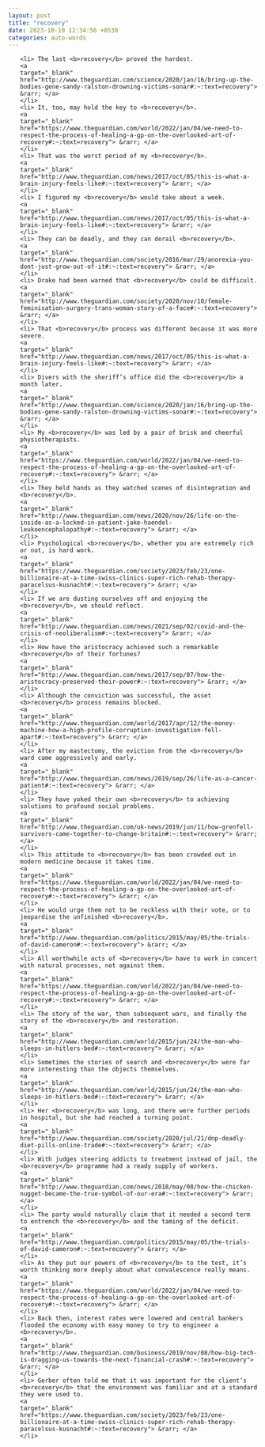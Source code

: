```yaml
---
layout: post
title: "recovery"
date: 2023-10-10 12:34:56 +0530
categories: auto-words
---
```

<ol>

    <li> The last <b>recovery</b> proved the hardest.
    <a 
    target="_blank" 
    href="http://www.theguardian.com/science/2020/jan/16/bring-up-the-bodies-gene-sandy-ralston-drowning-victims-sonar#:~:text=recovery"> &rarr; </a>
    </li>
    <li> It, too, may hold the key to <b>recovery</b>.
    <a 
    target="_blank" 
    href="https://www.theguardian.com/world/2022/jan/04/we-need-to-respect-the-process-of-healing-a-gp-on-the-overlooked-art-of-recovery#:~:text=recovery"> &rarr; </a>
    </li>
    <li> That was the worst period of my <b>recovery</b>.
    <a 
    target="_blank" 
    href="http://www.theguardian.com/news/2017/oct/05/this-is-what-a-brain-injury-feels-like#:~:text=recovery"> &rarr; </a>
    </li>
    <li> I figured my <b>recovery</b> would take about a week.
    <a 
    target="_blank" 
    href="http://www.theguardian.com/news/2017/oct/05/this-is-what-a-brain-injury-feels-like#:~:text=recovery"> &rarr; </a>
    </li>
    <li> They can be deadly, and they can derail <b>recovery</b>.
    <a 
    target="_blank" 
    href="http://www.theguardian.com/society/2016/mar/29/anorexia-you-dont-just-grow-out-of-it#:~:text=recovery"> &rarr; </a>
    </li>
    <li> Drake had been warned that <b>recovery</b> could be difficult.
    <a 
    target="_blank" 
    href="http://www.theguardian.com/society/2020/nov/10/female-feminisation-surgery-trans-woman-story-of-a-face#:~:text=recovery"> &rarr; </a>
    </li>
    <li> That <b>recovery</b> process was different because it was more severe.
    <a 
    target="_blank" 
    href="http://www.theguardian.com/news/2017/oct/05/this-is-what-a-brain-injury-feels-like#:~:text=recovery"> &rarr; </a>
    </li>
    <li> Divers with the sheriff’s office did the <b>recovery</b> a month later.
    <a 
    target="_blank" 
    href="http://www.theguardian.com/science/2020/jan/16/bring-up-the-bodies-gene-sandy-ralston-drowning-victims-sonar#:~:text=recovery"> &rarr; </a>
    </li>
    <li> My <b>recovery</b> was led by a pair of brisk and cheerful physiotherapists.
    <a 
    target="_blank" 
    href="https://www.theguardian.com/world/2022/jan/04/we-need-to-respect-the-process-of-healing-a-gp-on-the-overlooked-art-of-recovery#:~:text=recovery"> &rarr; </a>
    </li>
    <li> They held hands as they watched scenes of disintegration and <b>recovery</b>.
    <a 
    target="_blank" 
    href="http://www.theguardian.com/news/2020/nov/26/life-on-the-inside-as-a-locked-in-patient-jake-haendel-leukoencephalopathy#:~:text=recovery"> &rarr; </a>
    </li>
    <li> Psychological <b>recovery</b>, whether you are extremely rich or not, is hard work.
    <a 
    target="_blank" 
    href="https://www.theguardian.com/society/2023/feb/23/one-billionaire-at-a-time-swiss-clinics-super-rich-rehab-therapy-paracelsus-kusnacht#:~:text=recovery"> &rarr; </a>
    </li>
    <li> If we are dusting ourselves off and enjoying the <b>recovery</b>, we should reflect.
    <a 
    target="_blank" 
    href="http://www.theguardian.com/news/2021/sep/02/covid-and-the-crisis-of-neoliberalism#:~:text=recovery"> &rarr; </a>
    </li>
    <li> How have the aristocracy achieved such a remarkable <b>recovery</b> of their fortunes?
    <a 
    target="_blank" 
    href="http://www.theguardian.com/news/2017/sep/07/how-the-aristocracy-preserved-their-power#:~:text=recovery"> &rarr; </a>
    </li>
    <li> Although the conviction was successful, the asset <b>recovery</b> process remains blocked.
    <a 
    target="_blank" 
    href="http://www.theguardian.com/world/2017/apr/12/the-money-machine-how-a-high-profile-corruption-investigation-fell-apart#:~:text=recovery"> &rarr; </a>
    </li>
    <li> After my mastectomy, the eviction from the <b>recovery</b> ward came aggressively and early.
    <a 
    target="_blank" 
    href="http://www.theguardian.com/news/2019/sep/26/life-as-a-cancer-patient#:~:text=recovery"> &rarr; </a>
    </li>
    <li> They have yoked their own <b>recovery</b> to achieving solutions to profound social problems.
    <a 
    target="_blank" 
    href="http://www.theguardian.com/uk-news/2019/jun/11/how-grenfell-survivors-came-together-to-change-britain#:~:text=recovery"> &rarr; </a>
    </li>
    <li> This attitude to <b>recovery</b> has been crowded out in modern medicine because it takes time.
    <a 
    target="_blank" 
    href="https://www.theguardian.com/world/2022/jan/04/we-need-to-respect-the-process-of-healing-a-gp-on-the-overlooked-art-of-recovery#:~:text=recovery"> &rarr; </a>
    </li>
    <li> He would urge them not to be reckless with their vote, or to jeopardise the unfinished <b>recovery</b>.
    <a 
    target="_blank" 
    href="http://www.theguardian.com/politics/2015/may/05/the-trials-of-david-cameron#:~:text=recovery"> &rarr; </a>
    </li>
    <li> All worthwhile acts of <b>recovery</b> have to work in concert with natural processes, not against them.
    <a 
    target="_blank" 
    href="https://www.theguardian.com/world/2022/jan/04/we-need-to-respect-the-process-of-healing-a-gp-on-the-overlooked-art-of-recovery#:~:text=recovery"> &rarr; </a>
    </li>
    <li> The story of the war, then subsequent wars, and finally the story of the <b>recovery</b> and restoration.
    <a 
    target="_blank" 
    href="http://www.theguardian.com/world/2015/jun/24/the-man-who-sleeps-in-hitlers-bed#:~:text=recovery"> &rarr; </a>
    </li>
    <li> Sometimes the stories of search and <b>recovery</b> were far more interesting than the objects themselves.
    <a 
    target="_blank" 
    href="http://www.theguardian.com/world/2015/jun/24/the-man-who-sleeps-in-hitlers-bed#:~:text=recovery"> &rarr; </a>
    </li>
    <li> Her <b>recovery</b> was long, and there were further periods in hospital, but she had reached a turning point.
    <a 
    target="_blank" 
    href="http://www.theguardian.com/society/2020/jul/21/dnp-deadly-diet-pills-online-trade#:~:text=recovery"> &rarr; </a>
    </li>
    <li> With judges steering addicts to treatment instead of jail, the <b>recovery</b> programme had a ready supply of workers.
    <a 
    target="_blank" 
    href="http://www.theguardian.com/news/2018/may/08/how-the-chicken-nugget-became-the-true-symbol-of-our-era#:~:text=recovery"> &rarr; </a>
    </li>
    <li> The party would naturally claim that it needed a second term to entrench the <b>recovery</b> and the taming of the deficit.
    <a 
    target="_blank" 
    href="http://www.theguardian.com/politics/2015/may/05/the-trials-of-david-cameron#:~:text=recovery"> &rarr; </a>
    </li>
    <li> As they put our powers of <b>recovery</b> to the test, it’s worth thinking more deeply about what convalescence really means.
    <a 
    target="_blank" 
    href="https://www.theguardian.com/world/2022/jan/04/we-need-to-respect-the-process-of-healing-a-gp-on-the-overlooked-art-of-recovery#:~:text=recovery"> &rarr; </a>
    </li>
    <li> Back then, interest rates were lowered and central bankers flooded the economy with easy money to try to engineer a <b>recovery</b>.
    <a 
    target="_blank" 
    href="http://www.theguardian.com/business/2019/nov/08/how-big-tech-is-dragging-us-towards-the-next-financial-crash#:~:text=recovery"> &rarr; </a>
    </li>
    <li> Gerber often told me that it was important for the client’s <b>recovery</b> that the environment was familiar and at a standard they were used to.
    <a 
    target="_blank" 
    href="https://www.theguardian.com/society/2023/feb/23/one-billionaire-at-a-time-swiss-clinics-super-rich-rehab-therapy-paracelsus-kusnacht#:~:text=recovery"> &rarr; </a>
    </li>